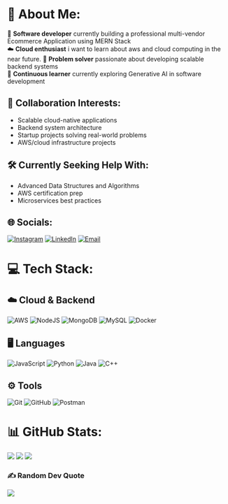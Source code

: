 # 💫 About Me:
🔧 **Software developer** currently building a professional multi-vendor Ecommerce Application using MERN Stack  
☁️ **Cloud enthusiast** i want to learn about aws and cloud computing in the near future.
🚀 **Problem solver** passionate about developing scalable backend systems  
🧠 **Continuous learner** currently exploring Generative AI in software development  

## 🤝 Collaboration Interests:
- Scalable cloud-native applications  
- Backend system architecture  
- Startup projects solving real-world problems  
- AWS/cloud infrastructure projects  

## 🛠️ Currently Seeking Help With:
- Advanced Data Structures and Algorithms  
- AWS certification prep 
- Microservices best practices  

## 🌐 Socials:
[![Instagram](https://img.shields.io/badge/Instagram-%23E4405F.svg?logo=Instagram&logoColor=white)](https://instagram.com/xo.rudolph) 
[![LinkedIn](https://img.shields.io/badge/LinkedIn-%230077B5.svg?logo=linkedin&logoColor=white)](https://linkedin.com/in/rudolph-dumisani) 
[![Email](https://img.shields.io/badge/Email-D14836?logo=gmail&logoColor=white)](mailto:rdbhembe@gmail.com)

# 💻 Tech Stack:
## ☁️ Cloud & Backend
![AWS](https://img.shields.io/badge/AWS-%23FF9900.svg?style=for-the-badge&logo=amazon-aws&logoColor=white)
![NodeJS](https://img.shields.io/badge/node.js-6DA55F?style=for-the-badge&logo=node.js&logoColor=white)
![MongoDB](https://img.shields.io/badge/MongoDB-%234ea94b.svg?style=for-the-badge&logo=mongodb&logoColor=white)
![MySQL](https://img.shields.io/badge/mysql-4479A1.svg?style=for-the-badge&logo=mysql&logoColor=white)
![Docker](https://img.shields.io/badge/docker-%230db7ed.svg?style=for-the-badge&logo=docker&logoColor=white)

## 🖥️ Languages
![JavaScript](https://img.shields.io/badge/javascript-%23323330.svg?style=for-the-badge&logo=javascript&logoColor=%23F7DF1E)
![Python](https://img.shields.io/badge/python-3670A0?style=for-the-badge&logo=python&logoColor=ffdd54)
![Java](https://img.shields.io/badge/java-%23ED8B00.svg?style=for-the-badge&logo=openjdk&logoColor=white)
![C++](https://img.shields.io/badge/c++-%2300599C.svg?style=for-the-badge&logo=c%2B%2B&logoColor=white)

## ⚙️ Tools
![Git](https://img.shields.io/badge/git-%23F05033.svg?style=for-the-badge&logo=git&logoColor=white)
![GitHub](https://img.shields.io/badge/github-%23121011.svg?style=for-the-badge&logo=github&logoColor=white)
![Postman](https://img.shields.io/badge/Postman-FF6C37?style=for-the-badge&logo=postman&logoColor=white)

# 📊 GitHub Stats:
![](https://github-readme-stats.vercel.app/api?username=rd-codes&theme=dark&hide_border=true&include_all_commits=true&count_private=false)
![](https://github-readme-streak-stats.herokuapp.com/?user=rd-codes&theme=dark&hide_border=true)
![](https://github-readme-stats.vercel.app/api/top-langs/?username=rd-codes&theme=dark&hide_border=true&include_all_commits=true&count_private=false&layout=compact)

### ✍️ Random Dev Quote
![](https://quotes-github-readme.vercel.app/api?type=horizontal&theme=dark)
